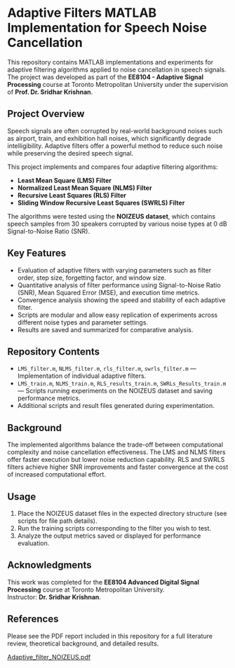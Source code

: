 # Adaptive Filters MATLAB Implementation for Speech Noise Cancellation

This repository contains MATLAB implementations and experiments for adaptive filtering algorithms applied to noise cancellation in speech signals. The project was developed as part of the **EE8104 - Adaptive  Signal Processing** course at Toronto Metropolitan University under the supervision of **Prof. Dr. Sridhar Krishnan**.

## Project Overview

Speech signals are often corrupted by real-world background noises such as airport, train, and exhibition hall noises, which significantly degrade intelligibility. Adaptive filters offer a powerful method to reduce such noise while preserving the desired speech signal.

This project implements and compares four adaptive filtering algorithms:

- **Least Mean Square (LMS) Filter**  
- **Normalized Least Mean Square (NLMS) Filter**  
- **Recursive Least Squares (RLS) Filter**  
- **Sliding Window Recursive Least Squares (SWRLS) Filter**  

The algorithms were tested using the **NOIZEUS dataset**, which contains speech samples from 30 speakers corrupted by various noise types at 0 dB Signal-to-Noise Ratio (SNR).

## Key Features

- Evaluation of adaptive filters with varying parameters such as filter order, step size, forgetting factor, and window size.  
- Quantitative analysis of filter performance using Signal-to-Noise Ratio (SNR), Mean Squared Error (MSE), and execution time metrics.  
- Convergence analysis showing the speed and stability of each adaptive filter.  
- Scripts are modular and allow easy replication of experiments across different noise types and parameter settings.  
- Results are saved and summarized for comparative analysis.

## Repository Contents

- `LMS_filter.m`, `NLMS_filter.m`, `rls_filter.m`, `swrls_filter.m` — Implementation of individual adaptive filters.  
- `LMS_train.m`, `NLMS_train.m`, `RLS_results_train.m`, `SWRLs_Results_train.m` — Scripts running experiments on the NOIZEUS dataset and saving performance metrics.  
- Additional scripts and result files generated during experimentation.

## Background

The implemented algorithms balance the trade-off between computational complexity and noise cancellation effectiveness. The LMS and NLMS filters offer faster execution but lower noise reduction capability. RLS and SWRLS filters achieve higher SNR improvements and faster convergence at the cost of increased computational effort.

## Usage

1. Place the NOIZEUS dataset files in the expected directory structure (see scripts for file path details).  
2. Run the training scripts corresponding to the filter you wish to test.  
3. Analyze the output metrics saved or displayed for performance evaluation.

## Acknowledgments

This work was completed for the **EE8104 Advanced Digital Signal Processing** course at Toronto Metropolitan University.  
Instructor: **Dr. Sridhar Krishnan**.

## References

Please see the PDF report included in this repository for a full literature review, theoretical background, and detailed results.

[Adaptive_filter_NOIZEUS.pdf](https://github.com/user-attachments/files/20898759/Adaptive_filter_NOIZEUS.pdf)
